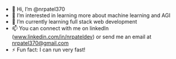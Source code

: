 - 👋 Hi, I’m @nrpatel370
- 👀 I’m interested in learning more about machine learning and AGI
- 🌱 I’m currently learning full stack web development
- 📫 You can connect with me on linkedIn (www.linkedin.com/in/nrpateldev) or send me an email at nrpatel370@gmail.com
- ⚡ Fun fact: I can run very fast!

<!---
nrpatel370/nrpatel370 is a ✨ special ✨ repository because its `README.md` (this file) appears on your GitHub profile.
You can click the Preview link to take a look at your changes.
--->
